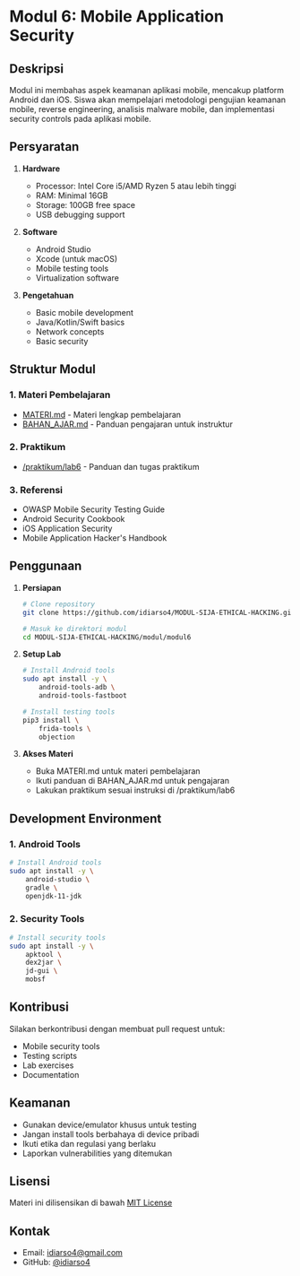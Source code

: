 # Modul 6: Mobile Application Security

## Deskripsi
Modul ini membahas aspek keamanan aplikasi mobile, mencakup platform Android dan iOS. Siswa akan mempelajari metodologi pengujian keamanan mobile, reverse engineering, analisis malware mobile, dan implementasi security controls pada aplikasi mobile.

## Persyaratan
1. **Hardware**
   - Processor: Intel Core i5/AMD Ryzen 5 atau lebih tinggi
   - RAM: Minimal 16GB
   - Storage: 100GB free space
   - USB debugging support

2. **Software**
   - Android Studio
   - Xcode (untuk macOS)
   - Mobile testing tools
   - Virtualization software

3. **Pengetahuan**
   - Basic mobile development
   - Java/Kotlin/Swift basics
   - Network concepts
   - Basic security

## Struktur Modul

### 1. Materi Pembelajaran
- [MATERI.md](MATERI.md) - Materi lengkap pembelajaran
- [BAHAN_AJAR.md](BAHAN_AJAR.md) - Panduan pengajaran untuk instruktur

### 2. Praktikum
- [/praktikum/lab6](../praktikum/lab6) - Panduan dan tugas praktikum

### 3. Referensi
- OWASP Mobile Security Testing Guide
- Android Security Cookbook
- iOS Application Security
- Mobile Application Hacker's Handbook

## Penggunaan

1. **Persiapan**
   ```bash
   # Clone repository
   git clone https://github.com/idiarso4/MODUL-SIJA-ETHICAL-HACKING.git
   
   # Masuk ke direktori modul
   cd MODUL-SIJA-ETHICAL-HACKING/modul/modul6
   ```

2. **Setup Lab**
   ```bash
   # Install Android tools
   sudo apt install -y \
       android-tools-adb \
       android-tools-fastboot

   # Install testing tools
   pip3 install \
       frida-tools \
       objection
   ```

3. **Akses Materi**
   - Buka MATERI.md untuk materi pembelajaran
   - Ikuti panduan di BAHAN_AJAR.md untuk pengajaran
   - Lakukan praktikum sesuai instruksi di /praktikum/lab6

## Development Environment

### 1. Android Tools
```bash
# Install Android tools
sudo apt install -y \
    android-studio \
    gradle \
    openjdk-11-jdk
```

### 2. Security Tools
```bash
# Install security tools
sudo apt install -y \
    apktool \
    dex2jar \
    jd-gui \
    mobsf
```

## Kontribusi
Silakan berkontribusi dengan membuat pull request untuk:
- Mobile security tools
- Testing scripts
- Lab exercises
- Documentation

## Keamanan
- Gunakan device/emulator khusus untuk testing
- Jangan install tools berbahaya di device pribadi
- Ikuti etika dan regulasi yang berlaku
- Laporkan vulnerabilities yang ditemukan

## Lisensi
Materi ini dilisensikan di bawah [MIT License](LICENSE)

## Kontak
- Email: [idiarso4@gmail.com](mailto:idiarso4@gmail.com)
- GitHub: [@idiarso4](https://github.com/idiarso4)

